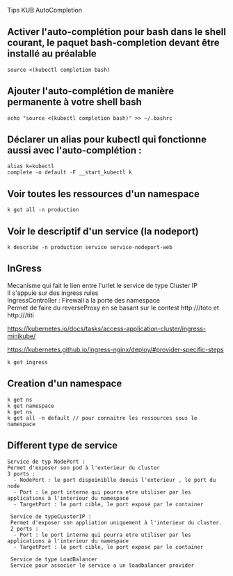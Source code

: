 Tips KUB AutoCompletion 
##  Activer l'auto-complétion pour bash dans le shell courant, le paquet bash-completion devant être installé au préalable
```source <(kubectl completion bash) ```

## Ajouter l'auto-complétion de manière permanente à votre shell bash
```echo "source <(kubectl completion bash)" >> ~/.bashrc```

## Déclarer un alias pour kubectl qui fonctionne aussi avec l'auto-complétion :
```alias k=kubectl```   
```complete -o default -F __start_kubectl k```


## Voir toutes les ressources d'un namespace
```k get all -n production```

## Voir  le descriptif d'un service (la nodeport)
```k describe -n production service service-nodeport-web```


## InGress
Mecanisme qui fait le lien entre l'urlet le service de type Cluster IP  
Il s'appuie sur des ingress rules  
IngressController : Firewall a la porte des namespace  
Permet de faire du reverseProxy en se basant sur le contest http://<url>/toto et http://<url>/titi

https://kubernetes.io/docs/tasks/access-application-cluster/ingress-minikube/  

https://kubernetes.github.io/ingress-nginx/deploy/#provider-specific-steps  
```
k get ingress
 ```
  
  
## Creation d'un namespace
```
k get ns 
k get namespace
k get ns 
k get all -n default // pour connaitre les ressources sous le namespace

  ```

## Different type de service 
```
Service de typ NodePort : 
Permet d'exposer son pod à l'exterieur du cluster 
3 ports : 
  - NodePort : le port dispoiniblle deouis l'exterieur , le port du node
  - Port : le port interne qui pourra etre utiliser par les applications à l'interieur du namespace
  - TargetPort : le port cible, le port exposé par le container
 
 Service de typeCLusterIP :
 Permet d'exposer son appliation uniquement à l'interieur du cluster.
 2 ports : 
  - Port : le port interne qui pourra etre utiliser par les applications à l'interieur du namespace
  - TargetPort : le port cible, le port exposé par le container
 
 Service de type LoadBalancer 
 Service pour associer le service a un loadbalancer provider 
 
  ```
